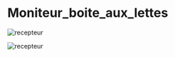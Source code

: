# Moniteur_boite_aux_lettes

![recepteur](https://github.com/user-attachments/assets/52fa14fe-c9be-49bd-9533-6394df2e607e)

![recepteur](https://github.com/user-attachments/assets/4e9f373c-88e9-4a33-b784-f9640ab4cdfb)


